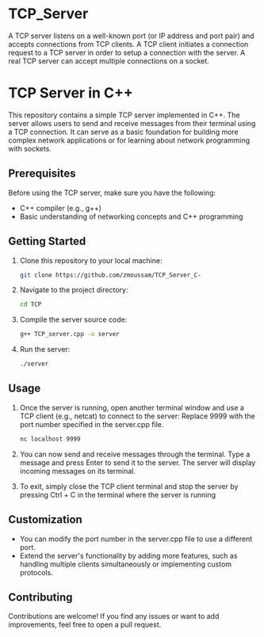 # TCP_Server
A TCP server listens on a well-known port (or IP address and port pair) and accepts connections from TCP clients. A TCP client initiates a connection request to a TCP server in order to setup a connection with the server. A real TCP server can accept multiple connections on a socket.

# TCP Server in C++

This repository contains a simple TCP server implemented in C++. The server allows users to send and receive messages from their terminal using a TCP connection. It can serve as a basic foundation for building more complex network applications or for learning about network programming with sockets.

## Prerequisites

Before using the TCP server, make sure you have the following:

- C++ compiler (e.g., g++)
- Basic understanding of networking concepts and C++ programming

## Getting Started

1. Clone this repository to your local machine:

   ```bash
   git clone https://github.com/zmoussam/TCP_Server_C-
   
2. Navigate to the project directory:
    ```bash
    cd TCP
    
3. Compile the server source code:
   ```bash
   g++ TCP_server.cpp -o server

4. Run the server:
   ```bash
   ./server

## Usage

1. Once the server is running, open another terminal window and use a TCP client (e.g., netcat) to connect to the server:
   Replace 9999 with the port number specified in the server.cpp file.
   ```bash
   nc localhost 9999

2. You can now send and receive messages through the terminal. Type a message and press Enter to send it to the server. The server will display incoming messages on its terminal.

3. To exit, simply close the TCP client terminal and stop the server by pressing Ctrl + C in the terminal where the server is running

## Customization

- You can modify the port number in the server.cpp file to use a different port.
- Extend the server's functionality by adding more features, such as handling multiple clients simultaneously or implementing custom protocols.

## Contributing

Contributions are welcome! If you find any issues or want to add improvements, feel free to open a pull request.
